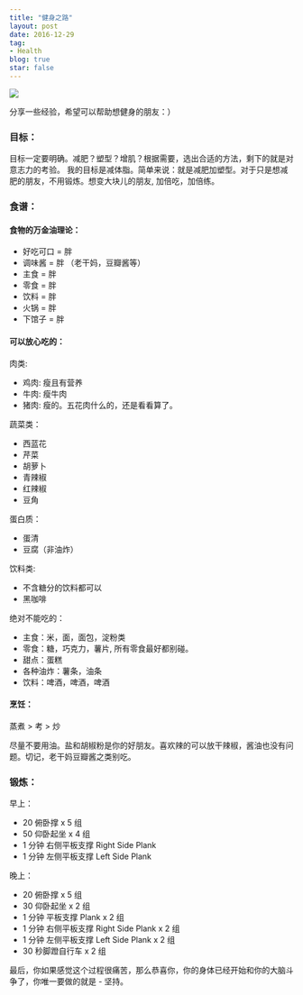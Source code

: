 ```yaml
---
title: "健身之路"
layout: post
date: 2016-12-29
tag:
- Health
blog: true
star: false
---
```


<img src="{{site.url}}/assets/images/fit.jpg">

分享一些经验，希望可以帮助想健身的朋友：）

### 目标：

目标一定要明确。减肥？塑型？增肌？根据需要，选出合适的方法，剩下的就是对意志力的考验。 我的目标是减体脂。简单来说：就是减肥加塑型。对于只是想减肥的朋友，不用锻炼。想变大块儿的朋友, 加倍吃，加倍练。

### 食谱：

#### 食物的万金油理论：

  * 好吃可口 = 胖
  * 调味酱 = 胖 （老干妈，豆瓣酱等）
  * 主食 = 胖
  * 零食 = 胖
  * 饮料 = 胖
  * 火锅 = 胖
  * 下馆子 = 胖

#### 可以放心吃的：

肉类:

  * 鸡肉: 瘦且有营养
  * 牛肉: 瘦牛肉
  * 猪肉: 瘦的。五花肉什么的，还是看看算了。

蔬菜类：

  * 西蓝花
  * 芹菜
  * 胡萝卜
  * 青辣椒
  * 红辣椒
  * 豆角

蛋白质：

  * 蛋清
  * 豆腐（非油炸）

饮料类:

  * 不含糖分的饮料都可以
  * 黑咖啡

绝对不能吃的：

  * 主食：米，面，面包，淀粉类
  * 零食：糖，巧克力，薯片, 所有零食最好都别碰。
  * 甜点：蛋糕
  * 各种油炸：薯条，油条
  * 饮料：啤酒，啤酒，啤酒

#### 烹饪：

蒸煮 > 考 > 炒

尽量不要用油。盐和胡椒粉是你的好朋友。喜欢辣的可以放干辣椒，酱油也没有问题。切记，老干妈豆瓣酱之类别吃。


### 锻炼：

早上：

  * 20 俯卧撑 x 5 组
  * 50 仰卧起坐 x 4 组
  * 1 分钟 右侧平板支撑 Right Side Plank
  * 1 分钟 左侧平板支撑 Left Side Plank

晚上：

  * 20 俯卧撑 x 5 组
  * 30 仰卧起坐 x 2 组
  * 1 分钟 平板支撑 Plank x 2 组
  * 1 分钟 右侧平板支撑 Right Side Plank x 2 组
  * 1 分钟 左侧平板支撑 Left Side Plank x 2 组
  * 30 秒脚蹬自行车 x 2 组


最后，你如果感觉这个过程很痛苦，那么恭喜你，你的身体已经开始和你的大脑斗争了，你唯一要做的就是 - 坚持。






